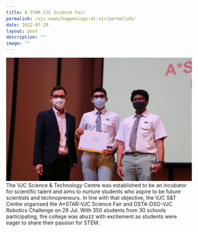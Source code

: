 ```yaml
---
title: A STAR VJC Science Fair
permalink: /vjc-news/happenings-at-vjc/permalink/
date: 2022-07-29
layout: post
description: ""
image: ""
---
```

![](/images/Happening%20at%20VJC/2022%2022%20ASTAR%20VJC.jpg)
The VJC Science & Technology Centre was established to be an incubator for scientific talent and aims to nurture students who aspire to be future scientists and technopreneurs. In line with that objective, the VJC S&T Centre organised the A\*STAR-VJC Science Fair and DSTA-DSO-VJC Robotics Challenge on 29 Jul. With 350 students from 30 schools participating, the college was abuzz with excitement as students were eager to share their passion for STEM.